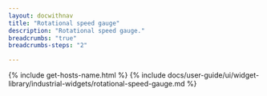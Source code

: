 ```yaml
---
layout: docwithnav
title: "Rotational speed gauge"
description: "Rotational speed gauge."
breadcrumbs: "true"
breadcrumbs-steps: "2"

---
```

{% include get-hosts-name.html %}
{% include docs/user-guide/ui/widget-library/industrial-widgets/rotational-speed-gauge.md %}

